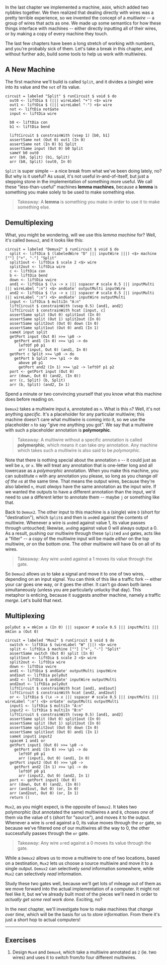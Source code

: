 In the last chapter we implemented a machine, `Add4`, which added two nybbles
together. We then realized that dealing directly with wires was a pretty
terrible experience, so we invented the concept of a *multiwire* -- a group of
wires that acts as one. We made up some semantics for how these things interface
with machines -- either directly inputting all of their wires, or by making a
copy of every machine they touch.

The last few chapters have been a long stretch of working with numbers, and
you're probably sick of them. Let's take a break in this chapter, and without
further ado, build some tools to help us work with multiwires.


## A New Machine

The first machine we'll build is called `Split`, and it divides a (single) wire
into its value and the `not` of its value.

```{#split}
circuit = labeled "Split" $ runCircuit $ void $ do
  out0 <- liftDia $ (||| wireLabel "+") <$> wire
  out1 <- liftDia $ (||| wireLabel "-") <$> wire
  not <- liftDia notGate
  input <- liftDia wire

  b0 <- liftDia con
  b1 <- liftDia bend

  liftCircuit $ constrainWith (vsep 1) [b0, b1]
  assertSame not (Out 0) out1 (In 0)
  assertSame not (In 0) b1 Split
  assertSame input (Out 0) b0 Split
  sameY b0 out0
  arr (b0, Split) (b1, Split)
  arr (b0, Split) (out0, In 0)
```

`Split` is super simple -- a nice break from what we've been doing lately, no?
But why is it useful? As usual, it's not useful in-and-of-itself, but just a
stepping stone in the implementation of something more useful. We call these
"less-than-useful" machines **lemma machines**, because a **lemma** is something
you make solely to be used to make something else.

> Takeaway: A **lemma** is something you make in order to use it to make
> something else.



## Demultiplexing

What, you might be wondering, will we use this *lemma machine* for? Well, it's
called `Demux2`, and it looks like this:

```{#Demux2}
circuit = labeled "Demux2" $ runCircuit $ void $ do
  split <- liftDia $ (labeledWire "D" ||| inputWire |||) <$> machine [""] ["+", "-"] "Split"
  split1out <- liftDia $ scale 2 <$> wire
  split2out <- liftDia wire
  c <- liftDia con
  b <- liftDia bend
  down <- liftDia vwire
  and1 <- liftDia $ (\x -> x ||| sspacer # scale 0.5 ||| inputMulti ||| wireLabel ":n") <$> andGate' outputMulti inputWire
  and2 <- liftDia $ (\x -> x ||| sspacer # scale 0.5 ||| inputMulti ||| wireLabel ":n") <$> andGate' inputWire outputMulti
  input <- liftDia $ multiIn "A:n"
  liftCircuit $ constrainWith (vsep 0.5) [and1, and2]
  liftCircuit $ constrainWith hcat [input, c]
  assertSame split (Out 0) split1out (In 0)
  assertSame split (Out 1) split2out (In 0)
  assertSame split2out (Out 0) down (In 0)
  assertSame split1out (Out 0) and1 (In 1)
  sameX input split
  getPort input (Out 0) >>= \p0 ->
    getPort and1 (In 0) >>= \p1 -> do
      leftOf p0 p1
      arr (input, Out 0) (and1, In 0)
  getPort c Split >>= \p0 -> do
    getPort b Split >>= \p1 -> do
      above p0 p1
      getPort and2 (In 1) >>= \p2 -> leftOf p1 p2
  port <- getPort input (Out 0)
  arr (down, Out 0) (and2, (In 0))
  arr (c, Split) (b, Split)
  arr (b, Split) (and2, In 1)
```

Spend a minute or two convincing yourself that you know what this machine does
before reading on.

`Demux2` takes a multiwire input `A`, annotated as `n`. What is this `n`? Well,
it's not anything *specific*. It's a placeholder for any particular multiwire;
this machine doesn't care what multiwire is coming into it, so we use the
placeholder `n` to say "give me anything you got". We say that a multiwire with
such a placeholder annotation is **polymorphic**.

> Takeaway: A multiwire without a specific annotation is called **polymorphic**,
> which means it can take *any* annotation. Any machine which takes such a
> multiwire is also said to be *polymorphic*.

Note that there is nothing special about the annotation `n` -- it could just as
well be `a`, or `x`. We will treat any annotation that is one-letter long and
all lowercase as a *polymorphic* annotation. When you make this machine, you can
substitute `n` with any annotation you please, so long as you change *all of the
`n`s* at the same time. That means the output wires, because they're also
labeled `n`, must *always* have the same annotation as the input wire. If we
wanted the outputs to have a different annotation than the input, we'd need to
use a different letter to annotate them -- maybe `j` or something like that.

Back to `Demux2`. The other input to this machine is a (single) wire `D` (short
for "destination"), which `Split`s and then is `and`ed against the contents of
multiwire. Whenever a wire is `and`ed against value 1, its value passes through
untouched; likewise, `and`ing against value 0 will always output a 0. As a
result, pushing our multiwire through these `Split`ed `and` gates, acts like a
"filter" -- a copy of the multiwire input will be made *either* on the top
multiwire, *or* on the bottom one. The other multiwire will have 0s on all of
its wires.

> Takeaway: Any wire `and`ed against a 1 moves its value through the gate.

So `Demux2` allows us to take a signal and move it to one of two wires, depending
on an input signal. You can think of this like a traffic fork -- either your car
goes one way, or it goes the other. It can't go down both lanes simultaneously
(unless you are particularly unlucky that day). This metaphor is enticing,
because it suggests another machine, namely a traffic *merge*. Let's build that
next.



## Multiplexing

```{#Mux2}
polyOut a = mkCon a (In 0) ||| sspacer # scale 0.5 ||| inputMulti ||| mkCon a (Out 0)

circuit = labeled "Mux2" $ runCircuit $ void $ do
  switch <- liftDia $ (wireLabel "W" |||) <$> wire
  split <- liftDia $ machine [""] ["+", "-"] "Split"
  assertSame switch (Out 0) split (In 0)
  split1out <- liftDia $ scale 2 <$> wire
  split2out <- liftDia wire
  down <- liftDia vwire
  and1 <- liftDia $ andGate' outputMulti inputWire
  and1out <- liftDia polyOut
  and2 <- liftDia $ andGate' inputWire outputMulti
  and2out <- liftDia polyOut
  liftCircuit $ constrainWith hcat [and1, and1out]
  liftCircuit $ constrainWith hcat [and2, and2out]
  or <- liftDia $ (\x -> x ||| sspacer # scale 0.5 ||| inputMulti ||| wireLabel ":n") <$> orGate' outputMulti outputMulti
  input1 <- liftDia $ multiIn "A:n"
  input2 <- liftDia $ multiIn "B:n"
  liftCircuit $ constrainWith (vsep 0.5) [and1, and2]
  assertSame split (Out 0) split1out (In 0)
  assertSame split (Out 1) split2out (In 0)
  assertSame split2out (Out 0) down (In 0)
  assertSame split1out (Out 0) and1 (In 1)
  sameX input1 input2
  spaceH 1 and1 or
  getPort input1 (Out 0) >>= \p0 ->
    getPort and1 (In 0) >>= \p1 -> do
      leftOf p0 p1
      arr (input1, Out 0) (and1, In 0)
  getPort input2 (Out 0) >>= \p0 ->
    getPort and2 (In 1) >>= \p1 -> do
      leftOf p0 p1
      arr (input2, Out 0) (and2, In 1)
  port <- getPort input1 (Out 0)
  arr (down, Out 0) (and2, (In 0))
  arr (and1out, Out 0) (or, In 0)
  arr (and2out, Out 0) (or, In 1)
  return ()
```

`Mux2`, as you might expect, is the opposite of `Demux2`. It takes two
polymorphic (but annotated the same) multiwires `A` and `B`, choses *one* of
them via the value of `S` (short for "source"), and moves it to the output.
Whenever a wire is `or`ed against a 0, its value moves through the `or` gate, so
because we've filtered one of our multiwires all the way to 0, the other
successfully passes through the `or` gate.

> Takeaway: Any wire `or`ed against a 0 moves its value through the gate.

While a `Demux2` allows us to move a multiwire to one of two locations, based on
a `D`estination, `Mux2` lets us choose a `S`ource multiwire and move it to a
single output. `Demux2` can selectively *send* information somewhere, while
`Mux2` can selectively *read* information.

Study these two gates well, because we'll get lots of mileage out of them as we
move forward into the actual implementation of a computer. It might not feel
like it, but we've already built most of the pieces we'll need in order to
*actually get some real work done*. Exciting, no?

In the next chapter, we'll investigate how to make machines that *change over
time*, which will be the basis for us to *store information*. From there it's
just a short hop to actual computers!

---

## Exercises

1) Design `Mux4` and `Demux4`, which take a multiwire annotated as `2` (ie. two
   wires) and uses it to switch from/to four different multiwires.

